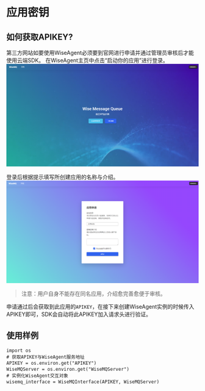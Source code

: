 应用密钥
=============
## 如何获取APIKEY?
第三方网站如要使用WiseAgent必须要到官网进行申请并通过管理员审核后才能使用云端SDK。
在WiseAgent主页中点击“启动你的应用”进行登录。
![WiseAgent主页](./wisemq_index.png)

登录后根据提示填写所创建应用的名称与介绍。
![申请页面](./wisemq_application.png)
> 注意：用户自身不能存在同名应用，介绍愈完善愈便于审核。

申请通过后会获取到此应用的`APIKEY`，在接下来创建WiseAgent实例的时候传入APIKEY即可，SDK会自动将此APIKEY加入请求头进行验证。

## 使用样例
```
import os
# 获取APIKEY与WiseAgent服务地址
APIKEY = os.environ.get("APIKEY")
WiseMQServer = os.environ.get("WiseMQServer")
# 实例化WiseAgent交互对象
wisemq_interface = WiseMQInterface(APIKEY, WiseMQServer)
```
